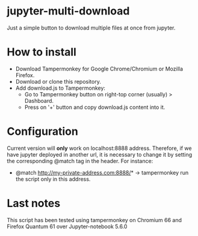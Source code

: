 # jupyter-multi-download
Just a simple button to download multiple files at once from jupyter.

# How to install
- Download Tampermonkey for Google Chrome/Chromium or Mozilla Firefox.
- Download or clone this repository.
- Add download.js to Tampermonkey:
  * Go to Tampermonkey button on right-top corner (usually) > Dashboard.
  * Press on '+' button and copy download.js content into it.
  
# Configuration
Current version will **only** work on localhost:8888 address. Therefore, if we have jupyter deployed in another url, it is necessary to change it by setting the corresponding @match tag in the header. For instance:
- @match http://my-private-address.com:8888/* -> tampermonkey run the script only in this address.

# Last notes
This script has been tested using tampermonkey on Chromium 66 and Firefox Quantum 61 over Jupyter-notebook 5.6.0
